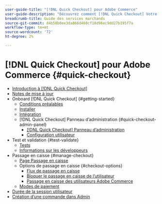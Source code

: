 ```yaml
---
user-guide-title: "[!DNL Quick Checkout] pour Adobe Commerce"
user-guide-description: "Découvrez comment [!DNL Quick Checkout] Votre instance Adobe Commerce pourrait être utile, ainsi que la manière d’embarquer et de configurer l’extension."
breadcrumb-title: Guide des services marchands
source-git-commit: d4b58b0ee3da866d460cf18d96ec9dd27b195f7a
workflow-type: tm+mt
source-wordcount: '72'
ht-degree: 2%

---
```



# [!DNL Quick Checkout] pour Adobe Commerce {#quick-checkout}

- [Introduction à [!DNL Quick Checkout]](overview.md)
- [Notes de mise à jour](release-notes.md)
- Onboard [!DNL Quick Checkout] {#getting-started}
   - [Conditions préalables](prerequisites.md)
   - [Installer](install.md)
   - [Intégration](onboarding.md)
   - [!DNL Quick Checkout] Panneau d’administration {#quick-checkout-admin-panel}
      - [[!DNL Quick Checkout] Panneau d’administration](admin-panel.md)
      - [Configuration utilisateur](user-roles-setup.md)
- Test et validation {#test-validate}
   - [Tests](testing.md)
   - [Informations sur les développeurs](developer.md)
- Passage en caisse {#manage-checkout}
   - [Page Passage en caisse](checkout-page.md)
   - Options de passage en caisse {#checkout-options}
      - [Flux de passage en caisse](checkout-flow.md)
      - [Bloquer le passage en caisse de l’utilisateur](checkout-bolt.md)
      - [Passage en caisse des utilisateurs Adobe Commerce](checkout-adobe-commerce.md)
   - [Modes de paiement](payment-methods.md)
- [Durée de la session utilisateur](user-session-lifetime.md)
- [Création d’une commande dans Admin](create-order-admin.md)
